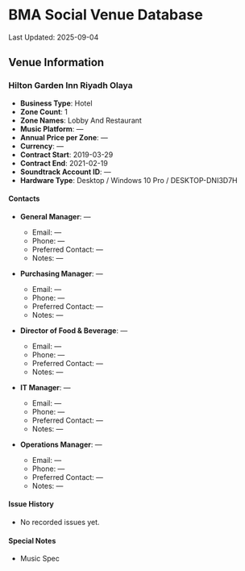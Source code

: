 # BMA Social Venue Database

Last Updated: 2025-09-04

## Venue Information

### Hilton Garden Inn Riyadh Olaya
- **Business Type**: Hotel
- **Zone Count**: 1
- **Zone Names**: Lobby And Restaurant
- **Music Platform**: —
- **Annual Price per Zone**: —
- **Currency**: —
- **Contract Start**: 2019-03-29
- **Contract End**: 2021-02-19
- **Soundtrack Account ID**: —
- **Hardware Type**: Desktop / Windows 10 Pro / DESKTOP-DNI3D7H

#### Contacts
- **General Manager**: —
  - Email: —
  - Phone: —
  - Preferred Contact: —
  - Notes: —

- **Purchasing Manager**: —
  - Email: —
  - Phone: —
  - Preferred Contact: —
  - Notes: —

- **Director of Food & Beverage**: —
  - Email: —
  - Phone: —
  - Preferred Contact: —
  - Notes: —

- **IT Manager**: —
  - Email: —
  - Phone: —
  - Preferred Contact: —
  - Notes: —

- **Operations Manager**: —
  - Email: —
  - Phone: —
  - Preferred Contact: —
  - Notes: —

#### Issue History
- No recorded issues yet.

#### Special Notes
- Music Spec
